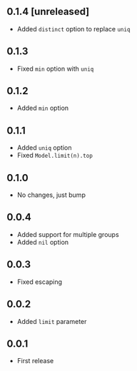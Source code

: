## 0.1.4 [unreleased]

- Added `distinct` option to replace `uniq`

## 0.1.3

- Fixed `min` option with `uniq`

## 0.1.2

- Added `min` option

## 0.1.1

- Added `uniq` option
- Fixed `Model.limit(n).top`

## 0.1.0

- No changes, just bump

## 0.0.4

- Added support for multiple groups
- Added `nil` option

## 0.0.3

- Fixed escaping

## 0.0.2

- Added `limit` parameter

## 0.0.1

- First release
